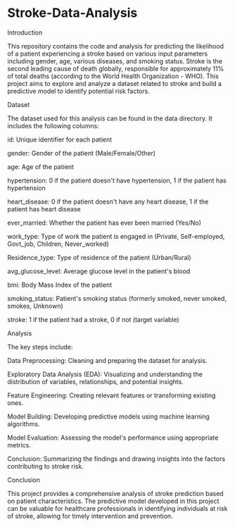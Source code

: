 # Stroke-Data-Analysis

Introduction

This repository contains the code and analysis for predicting the likelihood of a patient experiencing a stroke based on various input parameters including gender, age, various diseases, and smoking status. Stroke is the second leading cause of death globally, responsible for approximately 11% of total deaths (according to the World Health Organization - WHO). This project aims to explore and analyze a dataset related to stroke and build a predictive model to identify potential risk factors.

Dataset

The dataset used for this analysis can be found in the data directory. It includes the following columns:

id: Unique identifier for each patient

gender: Gender of the patient (Male/Female/Other)

age: Age of the patient

hypertension: 0 if the patient doesn't have hypertension, 1 if the patient has hypertension

heart_disease: 0 if the patient doesn't have any heart disease, 1 if the patient has heart disease

ever_married: Whether the patient has ever been married (Yes/No)

work_type: Type of work the patient is engaged in (Private, Self-employed, Govt_job, Children, Never_worked)

Residence_type: Type of residence of the patient (Urban/Rural)

avg_glucose_level: Average glucose level in the patient's blood

bmi: Body Mass Index of the patient

smoking_status: Patient's smoking status (formerly smoked, never smoked, smokes, Unknown)

stroke: 1 if the patient had a stroke, 0 if not (target variable)

Analysis

The key steps include:

Data Preprocessing: Cleaning and preparing the dataset for analysis.

Exploratory Data Analysis (EDA): Visualizing and understanding the distribution of variables, relationships, and potential insights.

Feature Engineering: Creating relevant features or transforming existing ones.

Model Building: Developing predictive models using machine learning algorithms.

Model Evaluation: Assessing the model's performance using appropriate metrics.

Conclusion: Summarizing the findings and drawing insights into the factors contributing to stroke risk.

Conclusion

This project provides a comprehensive analysis of stroke prediction based on patient characteristics. The predictive model developed in this project can be valuable for healthcare professionals in identifying individuals at risk of stroke, allowing for timely intervention and prevention.
